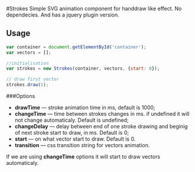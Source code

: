 #Strokes
Simple SVG animation component for handdraw like effect.
No dependecies. And has a jquery plugin version.

## Usage
```js
var container = document.getElementById('container');
var vectors = [];

//initialisation
var strokes = new Strokes(container, vectors, {start: 0});

// draw first vector
strokes.draw(1);

```

###Options
* **drawTime** — stroke animation time in ms, default is 1000;
* **changeTime** — time between strokes changes in ms. if undefined it will not change automaticaly. Default is undefined;
* **changeDelay** — delay between end of one stroke drawing and beginig of next stroke start to draw, in ms. Default is 0;
* **start** — on what vector start to draw. Default is 0.
* **transition** — css transition string for vectors animation.

If we are using **changeTime** options it will start to draw vectors automaticaly.
